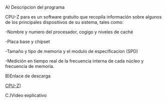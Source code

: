 A) Descripcion del programa

CPU-Z para es un software gratuito que recopila información sobre algunos de los principales dispositivos de su sistema, tales como:

-Nombre y numero del procesador, cogigo y niveles de caché

-Placa base y chipset

-Tamaño y tipo de memoria y el modulo de especificacion (SPD)

-Medición en tiempo real de la frecuencia interna de cada núcleo y frecuencia de memoria.

B)Enlace de descarga

[CPU-Z]([https://www.cpuid.com/softwares/cpu-z.html#install)]

C.)Video explicativo
